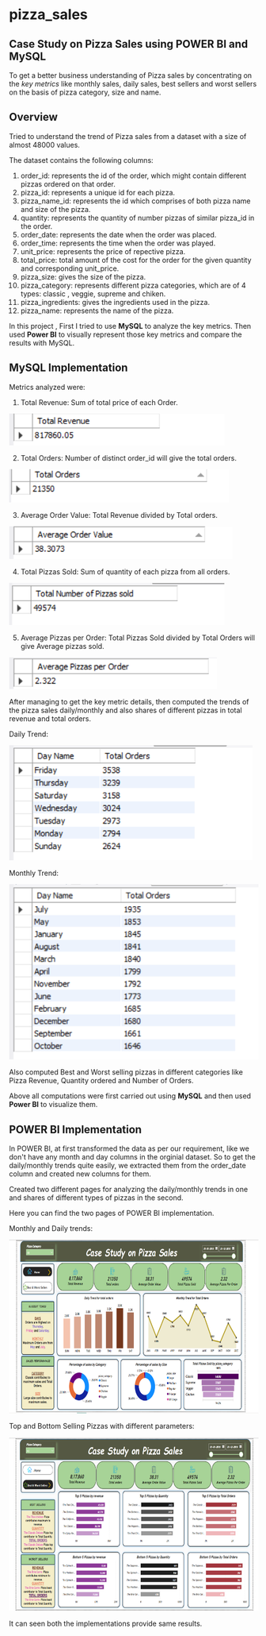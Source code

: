 # pizza_sales

## Case Study on Pizza Sales using POWER BI and MySQL

To get a better business understanding of Pizza sales by concentrating on the _key metrics_ like monthly sales, daily sales, best sellers and worst sellers on the basis of pizza category, size and name.
## Overview

Tried to understand the trend of Pizza sales from a dataset with a size of almost 48000 values.

The dataset contains the following columns:


1. order_id:  represents the id of the order, which might contain different pizzas ordered on that order.
2. pizza_id: represents a unique id for each pizza.
3. pizza_name_id: represents the id which comprises of both pizza name and size of the pizza.
4. quantity: represents the quantity of number pizzas of similar pizza_id in the order.
5. order_date: represents the date when the order was placed.
6. order_time: represents the time when the order was played.
7. unit_price: represents the price of repective pizza.
8. total_price: total amount of the cost for the order for the given quantity and corresponding unit_price. 
9. pizza_size: gives the size of the pizza.
10. pizza_category: represents different pizza categories, which are of 4 types: classic , veggie, supreme and chiken.
11. pizza_ingredients: gives the ingredients used in the pizza.
12. pizza_name: represents the name of the pizza.

In this project , First I tried to use __MySQL__ to analyze the key metrics. Then used __Power BI__ to visually represent those key metrics and compare the results with MySQL.
## MySQL Implementation

Metrics analyzed were: 
1. Total Revenue: Sum of total price of each Order.

<img src = "images/total_revenue.png" >

2. Total Orders: Number of distinct order_id will give the total orders.

<img src = "images/total_orders.png" >

3. Average Order Value: Total Revenue divided by Total orders.

<img src = "images/average_order_value.png" >

4. Total Pizzas Sold: Sum of quantity of each pizza from all orders.

<img src = "images/total_number_of_pizzas_sold.png" >

5. Average Pizzas per Order: Total Pizzas Sold divided by Total Orders will give Average pizzas sold.

<img src = "images/average_pizzas_per_order.png" >

After managing to get the key metric details, then computed the trends of the pizza sales daily/monthly and also shares of different pizzas in total revenue and total orders.

Daily Trend:

<img src = "images/daily_trend.png" >

Monthly Trend:

<img src = "images/monthly_trends.png" >

Also computed Best and Worst selling pizzas in different categories like Pizza Revenue, Quantity ordered and Number of Orders.

Above all computations were first carried out using __MySQL__ and then used __Power BI__ to visualize them. 

## POWER BI Implementation

In POWER BI, at first transformed the data as per our requirement, like we don't have any month and day columns in the orginial dataset. So to get the daily/monthly trends quite easily, we extracted them from the  order_date column and created new columns for them.

Created two different pages for analyzing the daily/monthly trends in one and shares of different types of pizzas in the second.

Here you can find the two pages of POWER BI implementation.

Monthly and Daily trends:

<img src = "images/monthly_and_daily_powerbi.png" width = 700 height=350>

Top and Bottom Selling Pizzas with different parameters:

<img src = "images/top_and_bottom_poerbi.png" width = 700 height=350>

It can seen both the implementations provide same results.
